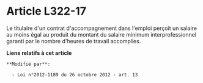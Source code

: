 # Article L322-17

Le titulaire d'un contrat d'accompagnement dans l'emploi perçoit un salaire au moins égal au produit du montant du salaire
minimum interprofessionnel garanti par le nombre d'heures de travail accomplies.

**Liens relatifs à cet article**

	**Modifié par**:

	  - Loi n°2012-1189 du 26 octobre 2012 - art. 13
